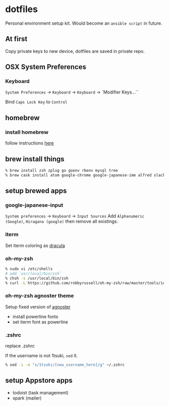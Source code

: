 # dotfiles
Personal environment setup kit. Would become an `ansible script` in future.

## At first
Copy private keys to new device, dotfiles are saved in private repo.

## OSX System Preferences
### Keyboard
`System Preferences` -> `Keyboard` -> `Keyboard` -> `Modifier Keys...``

Bind `Caps Lock Key` to `Control`

## homebrew
### install homebrew
follow instructions [here](https://brew.sh/index_ja)

## brew install things
```bash
% brew install zsh zplug go goenv rbenv mysql tree
% brew cask install atom google-chrome google-japanese-ime alfred slack jetbrains-toolbox docker gyazo kindle vlc pomodone iterm2 tweeten marshallofsound-google-play-music-playe firefox
```

## setup brewed apps
### google-japanese-input
`System preferences` -> `Keyboard` -> `Input Sources`
Add `Alphanumeric (Google)`, `Hiragana (google)` then remove all existings.

### iterm
Set iterm coloring as [dracula](https://draculatheme.com/iterm/)

### oh-my-zsh
```bash
% sudo vi /etc/shells
# add `usr/local/bin/zsh`
% chsh -s /usr/local/bin/zsh
% curl -L https://github.com/robbyrussell/oh-my-zsh/raw/master/tools/install.sh | sh
```

### oh-my-zsh agnoster theme
Setup fixed version of [agnoster](https://github.com/CyberLight/agnoster.zsh-theme)
- install powerline fonts
- set iterm font as powerline

### .zshrc
replace .zshrc

If the username is not 1tsuki, `sed` it.
```bash
% sed -i -e "s/1tsuki/[new_username_here]/g" ~/.zshrc
```

## setup Appstore apps
- todoist (task management)
- spark (mailer)
